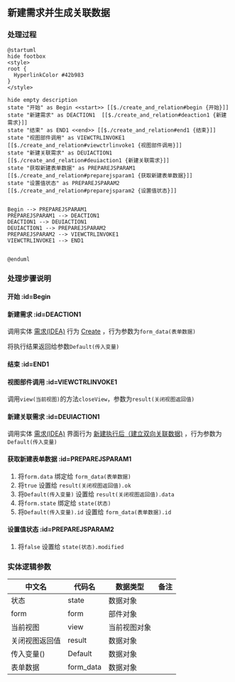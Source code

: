 ## 新建需求并生成关联数据 <!-- {docsify-ignore-all} -->

   

### 处理过程

```plantuml
@startuml
hide footbox
<style>
root {
  HyperlinkColor #42b983
}
</style>

hide empty description
state "开始" as Begin <<start>> [[$./create_and_relation#begin {开始}]]
state "新建需求" as DEACTION1  [[$./create_and_relation#deaction1 {新建需求}]]
state "结束" as END1 <<end>> [[$./create_and_relation#end1 {结束}]]
state "视图部件调用" as VIEWCTRLINVOKE1  [[$./create_and_relation#viewctrlinvoke1 {视图部件调用}]]
state "新建关联需求" as DEUIACTION1  [[$./create_and_relation#deuiaction1 {新建关联需求}]]
state "获取新建表单数据" as PREPAREJSPARAM1  [[$./create_and_relation#preparejsparam1 {获取新建表单数据}]]
state "设置值状态" as PREPAREJSPARAM2  [[$./create_and_relation#preparejsparam2 {设置值状态}]]


Begin --> PREPAREJSPARAM1
PREPAREJSPARAM1 --> DEACTION1
DEACTION1 --> DEUIACTION1
DEUIACTION1 --> PREPAREJSPARAM2
PREPAREJSPARAM2 --> VIEWCTRLINVOKE1
VIEWCTRLINVOKE1 --> END1


@enduml
```


### 处理步骤说明

#### 开始 :id=Begin




#### 新建需求 :id=DEACTION1



调用实体 [需求(IDEA)](module/ProdMgmt/Idea.md) 行为 [Create](module/ProdMgmt/Idea#行为) ，行为参数为`form_data(表单数据)`

将执行结果返回给参数`Default(传入变量)`

#### 结束 :id=END1




#### 视图部件调用 :id=VIEWCTRLINVOKE1



调用`view(当前视图)`的方法`closeView`，参数为`result(关闭视图返回值)`
#### 新建关联需求 :id=DEUIACTION1



调用实体 [需求(IDEA)](module/ProdMgmt/Idea.md) 界面行为 [新建执行后（建立双向关联数据)](module/ProdMgmt/Idea#界面行为) ，行为参数为`Default(传入变量)`

#### 获取新建表单数据 :id=PREPAREJSPARAM1



1. 将`form.data` 绑定给  `form_data(表单数据)`
2. 将`true` 设置给  `result(关闭视图返回值).ok`
3. 将`Default(传入变量)` 设置给  `result(关闭视图返回值).data`
4. 将`form.state` 绑定给  `state(状态)`
5. 将`Default(传入变量).id` 设置给  `form_data(表单数据).id`

#### 设置值状态 :id=PREPAREJSPARAM2



1. 将`false` 设置给  `state(状态).modified`



### 实体逻辑参数

|    中文名   |    代码名    |  数据类型      |备注 |
| --------| --------| --------  | --------   |
|状态|state|数据对象||
|form|form|部件对象||
|当前视图|view|当前视图对象||
|关闭视图返回值|result|数据对象||
|传入变量(<i class="fa fa-check"/></i>)|Default|数据对象||
|表单数据|form_data|数据对象||
